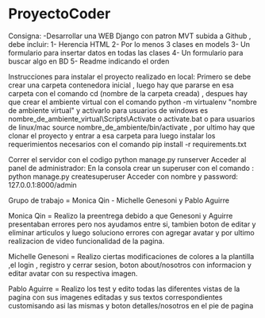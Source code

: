 # ProyectoCoder
Consigna:
-Desarrollar una WEB Django con patron MVT subida a Github , debe incluir:
1- Herencia HTML 
2- Por lo menos 3 clases en models
3- Un formulario para insertar datos en todas las clases 
4- Un formulario para buscar algo en BD 
5- Readme indicando el orden 

Instrucciones para instalar el proyecto realizado en local: Primero se debe crear una carpeta contenedora inicial , luego hay que pararse en esa carpeta con el comando cd (nombre de la carpeta creada) , despues hay que crear el ambiente virtual con el comando python -m virtualenv "nombre de ambiente virtual" y activarlo para usuarios de windows es nombre_de_ambiente_virtual\Scripts\Activate o activate.bat o para usuarios de linux/mac source nombre_de_ambiente/bin/activate , por ultimo hay que clonar el proyecto y entrar a esa carpeta para luego instalar los requerimientos necesarios con el comando pip install -r requirements.txt

Correr el servidor con el codigo python manage.py runserver
Acceder al panel de administrador:
En la consola crear un superuser con el comando : python manage.py createsuperuser
Acceder con nombre y password:
127.0.0.1:8000/admin

Grupo de trabajo = Monica Qin - Michelle Genesoni y Pablo Aguirre

Monica Qin = Realizo la preentrega debido a que Genesoni y Aguirre presentaban errores pero nos ayudamos entre si, tambien boton de editar y eliminar articulos y luego soluciono errores con agregar avatar y por ultimo realizacion de video funcionalidad de la pagina.

Michelle Genesoni = Realizo ciertas modificaciones de colores a la plantilla ,el login , registro y cerrar sesion, boton about/nosotros con informacion y editar avatar con su respectiva imagen.

Pablo Aguirre = Realizo los test y edito todas las diferentes vistas de la pagina con sus imagenes editadas y sus textos correspondientes customisando asi las mismas y boton detalles/nosotros en el pie de pagina

